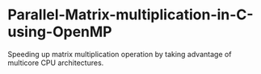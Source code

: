 # Parallel-Matrix-multiplication-in-C-using-OpenMP
Speeding up matrix multiplication operation by taking advantage of multicore CPU architectures.
